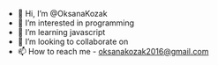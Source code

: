 - 👋 Hi, I’m @OksanaKozak
- 👀 I’m interested in programming
- 🌱 I’m learning javascript
- 💞️ I’m looking to collaborate on 
- 📫 How to reach me - oksanakozak2016@gmail.com

<!---
OksanaKozak/OksanaKozak is a ✨ special ✨ repository because its `README.md` (this file) appears on your GitHub profile.
You can click the Preview link to take a look at your changes.
--->
